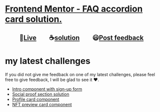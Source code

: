 # [Frontend Mentor - FAQ accordion card solution.](https://www.frontendmentor.io/challenges/faq-accordion-card-XlyjD0Oam "challenge link")

<h2 align="center">🔴<a href="https://momenkamal221.github.io/faq-accordion-card-main/">Live</a>&emsp;&emsp;☕<a href="https://github.com/momenkamal221/faq-accordion-card-main">solution</a>&emsp;&emsp;😃<a href="https://www.frontendmentor.io/solutions/faq-accordion-card-challenge-solution-LEbaUfNwH">Post feedback</a></h2>

# my latest challenges

If you did not give me feedback on one of my latest challenges, please feel free to give feedback, I will be glad to see it ❤.

- [Intro component with sign-up form](https://www.frontendmentor.io/solutions/intro-component-with-signup-form-xlLqbGDI0)
- [Social proof section solution](https://www.frontendmentor.io/solutions/social-proof-section-solution-momen-kamal-3b4ZXldJA)
- [Profile card component](https://www.frontendmentor.io/solutions/profile-card-component-rS34eclxk)
- [NFT preview card component](https://www.frontendmentor.io/solutions/nftpreviewcardcomponentmain-zklypwzp2)
